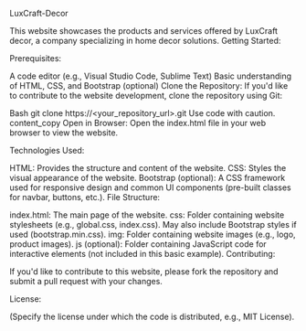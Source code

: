 LuxCraft-Decor

This website showcases the products and services offered by LuxCraft decor, a company specializing in home decor solutions. Getting Started:

Prerequisites:

A code editor (e.g., Visual Studio Code, Sublime Text) Basic understanding of HTML, CSS, and Bootstrap (optional) Clone the Repository: If you'd like to contribute to the website development, clone the repository using Git:

Bash git clone https://<your_repository_url>.git Use code with caution. content_copy Open in Browser: Open the index.html file in your web browser to view the website.

Technologies Used:

HTML: Provides the structure and content of the website. CSS: Styles the visual appearance of the website. Bootstrap (optional): A CSS framework used for responsive design and common UI components (pre-built classes for navbar, buttons, etc.). File Structure:

index.html: The main page of the website. css: Folder containing website stylesheets (e.g., global.css, index.css). May also include Bootstrap styles if used (bootstrap.min.css). img: Folder containing website images (e.g., logo, product images). js (optional): Folder containing JavaScript code for interactive elements (not included in this basic example). Contributing:

If you'd like to contribute to this website, please fork the repository and submit a pull request with your changes.

License:

(Specify the license under which the code is distributed, e.g., MIT License).
